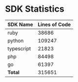 # SDK Statistics

| SDK Name | Lines of Code |
| -------- | ------------- |
| ruby | 38686 |
| python | 109247 |
| typescript | 21823 |
| php | 84498 |
| go | 61397 |
| **Total** | 315651 |
